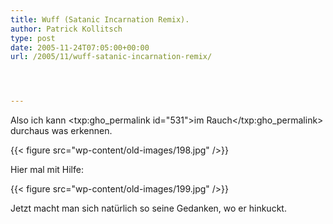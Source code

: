 ```yaml
---
title: Wuff (Satanic Incarnation Remix).
author: Patrick Kollitsch
type: post
date: 2005-11-24T07:05:00+00:00
url: /2005/11/wuff-satanic-incarnation-remix/




---
```

Also ich kann <txp:gho_permalink id="531">im Rauch</txp:gho_permalink> durchaus was erkennen.

{{< figure src="wp-content/old-images/198.jpg" />}}

Hier mal mit Hilfe:

{{< figure src="wp-content/old-images/199.jpg" />}}

Jetzt macht man sich natürlich so seine Gedanken, wo er hinkuckt.
